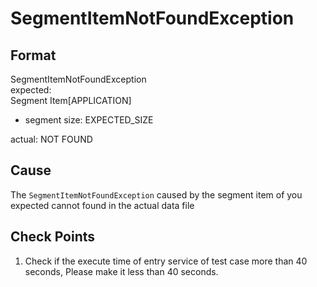 # SegmentItemNotFoundException

## Format
SegmentItemNotFoundException<br/>
expected:<br/>
Segment Item[APPLICATION]<br/>
 - segment size: EXPECTED_SIZE<br/>

actual: NOT FOUND

## Cause
The `SegmentItemNotFoundException` caused by the segment item of you expected cannot found in the actual data file

## Check Points
1. Check if the execute time of entry service of test case more than 40 seconds, Please make it less than 40 seconds.
